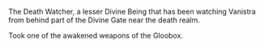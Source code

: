 The Death Watcher, a lesser Divine Being that has been watching Vanistra from behind part of the Divine Gate near the death realm.

Took one of the awakened weapons of the Gloobox.